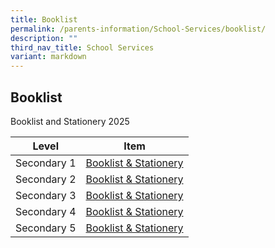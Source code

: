 ```yaml
---
title: Booklist
permalink: /parents-information/School-Services/booklist/
description: ""
third_nav_title: School Services
variant: markdown
---
```

## Booklist

Booklist and Stationery 2025

| Level | Item |
|:---:|---|
| Secondary 1 | [Booklist & Stationery](/files/Booklist/JVSS_2025_Booklists___Sec_1.pdf) |
| Secondary 2 | [Booklist & Stationery](/files/Booklist/JVSS_2025_Booklists___Sec_2.pdf) |
| Secondary 3 | [Booklist & Stationery](/files/Booklist/JVSS_2025_Booklists___Sec_3.pdf) |
| Secondary 4 | [Booklist & Stationery](/files/Booklist/JVSS_2025_Booklists___Sec_4.pdf) |
| Secondary 5 | [Booklist & Stationery](/files/Booklist/JVSS_2025_Booklists___Sec_5.pdf) |